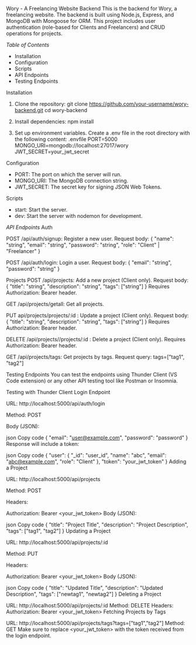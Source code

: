 Wory - A Freelancing Website Backend
This is the backend for Wory, a freelancing website. The backend is built using Node.js, Express, and MongoDB with Mongoose for ORM. This project includes user authentication (role-based for Clients and Freelancers) and CRUD operations for projects.

*Table of Contents*
- Installation
- Configuration
- Scripts
- API Endpoints
- Testing Endpoints
  
Installation
1. Clone the repository:
 git clone https://github.com/your-username/wory-backend.git
 cd wory-backend

2. Install dependencies:
 npm install

2. Set up environment variables. Create a .env file in the root directory with the following content:
 .envfile
 PORT=5000
 MONGO_URI=mongodb://localhost:27017/wory
 JWT_SECRET=your_jwt_secret

Configuration
- PORT: The port on which the server will run.
- MONGO_URI: The MongoDB connection string.
- JWT_SECRET: The secret key for signing JSON Web Tokens.

Scripts
- start: Start the server.
- dev: Start the server with nodemon for development.

*API Endpoints*
Auth

POST /api/auth/signup: Register a new user.
Request body: { "name": "string", "email": "string", "password": "string", "role": "Client" | "Freelancer" }

POST /api/auth/login: Login a user.
Request body: { "email": "string", "password": "string" }

Projects
POST /api/projects: Add a new project (Client only).
Request body: { "title": "string", "description": "string", "tags": ["string"] }
Requires Authorization: Bearer <JWT> header.

GET /api/projects/getall: Get all projects.

PUT api/projects/projects/:id : Update a project (Client only).
Request body: { "title": "string", "description": "string", "tags": ["string"] }
Requires Authorization: Bearer <JWT> header.

DELETE /api/projects//projects/:id : Delete a project (Client only).
Requires Authorization: Bearer <JWT> header.

GET /api/projects/tags: Get projects by tags.
Request query: tags=["tag1", "tag2"]

Testing Endpoints
You can test the endpoints using Thunder Client (VS Code extension) or any other API testing tool like Postman or Insomnia.

Testing with Thunder Client
Login Endpoint

URL: http://localhost:5000/api/auth/login

Method: POST

Body (JSON):

json
Copy code
{
  "email": "user@example.com",
  "password": "password"
}
Response will include a token:

json
Copy code
{
  "user": {
    "_id": "user_id",
    "name": "abc",
    "email": "abc@example.com",
    "role": "Client"
  },
  "token": "your_jwt_token"
}
Adding a Project

URL: http://localhost:5000/api/projects

Method: POST

Headers:

Authorization: Bearer <your_jwt_token>
Body (JSON):

json
Copy code
{
  "title": "Project Title",
  "description": "Project Description",
  "tags": ["tag1", "tag2"]
}
Updating a Project

URL: http://localhost:5000/api/projects/:id

Method: PUT

Headers:

Authorization: Bearer <your_jwt_token>
Body (JSON):

json
Copy code
{
  "title": "Updated Title",
  "description": "Updated Description",
  "tags": ["newtag1", "newtag2"]
}
Deleting a Project

URL: http://localhost:5000/api/projects/:id
Method: DELETE
Headers:
Authorization: Bearer <your_jwt_token>
Fetching Projects by Tags

URL: http://localhost:5000/api/projects/tags?tags=["tag1","tag2"]
Method: GET
Make sure to replace <your_jwt_token> with the token received from the login endpoint.
